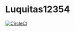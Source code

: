 # Luquitas12354
[![CircleCI](https://dl.circleci.com/status-badge/img/gh/Lucasgarciamdz/Luquitas12354/tree/main.svg?style=svg)](https://dl.circleci.com/status-badge/redirect/gh/Lucasgarciamdz/Luquitas12354/tree/main)
